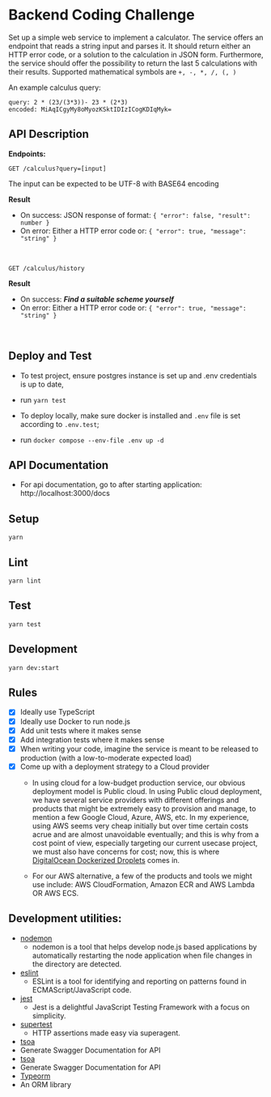 # Backend Coding Challenge
Set up a simple web service to implement a calculator. The service offers an endpoint that reads a string input and parses it. It should return either an HTTP error code, or a solution to the calculation in JSON form. Furthermore, the service should offer the possibility to return the last 5 calculations with their results.
Supported mathematical symbols are `+, -, *, /, (, )`

An example calculus query:
```
query: 2 * (23/(3*3))- 23 * (2*3)
encoded: MiAqICgyMy8oMyozKSktIDIzICogKDIqMyk=
```

## API Description

**Endpoints:**
```
GET /calculus?query=[input]
```

The input can be expected to be UTF-8 with BASE64 encoding

**Result** 
* On success: JSON response of format: `{ "error": false, "result": number }`
* On error: Either a HTTP error code or: `{ "error": true, "message": "string" }`
<br />

```
GET /calculus/history
```

**Result**
* On success: ___Find a suitable scheme yourself___
* On error: Either a HTTP error code or: `{ "error": true, "message": "string" }`

<br />

## Deploy and Test

- To test project, ensure postgres instance is set up and .env credentials is up to date,
- run `yarn test`

- To deploy locally, make sure docker is installed and `.env` file is set according to `.env.test`; 
- run `docker compose --env-file .env up -d`


## API Documentation

- For api documentation, go to after starting application: http://localhost:3000/docs

## Setup
```
yarn
```

## Lint
```
yarn lint
```

## Test
```
yarn test
```

## Development
```
yarn dev:start
```

## Rules
- [x] Ideally use TypeScript
- [x] Ideally use Docker to run node.js
- [x] Add unit tests where it makes sense
- [x] Add integration tests where it makes sense
- [x] When writing your code, imagine the service is meant to be released to production (with a low-to-moderate expected load)
- [x] Come up with a deployment strategy to a Cloud provider
  - In using cloud for a low-budget production service, our obvious deployment model is Public cloud. In using Public cloud deployment, we have several service providers with different offerings and products that might be extremely easy to provision  and manage, to mention a few Google Cloud, Azure, AWS, etc. In my experience, using AWS seems very cheap initially but over time certain costs acrue and are almost unavoidable eventually; and this is why from a cost point of view, especially targeting our current usecase project, we must also have concerns for cost; now, this is where [DigitalOcean Dockerized Droplets]() comes in.

  - For our AWS alternative, a few of the products and tools we might use include: AWS CloudFormation, Amazon ECR and AWS Lambda OR AWS ECS.


## Development utilities:
* [nodemon](https://www.npmjs.com/package/nodemon)
  * nodemon is a tool that helps develop node.js based applications by automatically restarting the node application when file changes in the directory are detected.
* [eslint](https://www.npmjs.com/package/eslint)
  * ESLint is a tool for identifying and reporting on patterns found in ECMAScript/JavaScript code.
* [jest](https://www.npmjs.com/package/jest)
  * Jest is a delightful JavaScript Testing Framework with a focus on simplicity.
* [supertest](https://www.npmjs.com/package/supertest)
  * HTTP assertions made easy via superagent.
* [tsoa](https://tsoa-community.github.io/docs/examples.html)
 * Generate Swagger Documentation for API
* [tsoa](https://tsoa-community.github.io/docs/examples.html)
 * Generate Swagger Documentation for API
* [Typeorm](https://typeorm.io/)
 * An ORM library